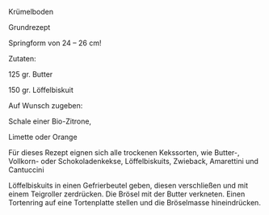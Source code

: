 Krümelboden

Grundrezept

Springform von 24 – 26 cm!

Zutaten:

125 gr. Butter

150 gr. Löffelbiskuit

Auf Wunsch zugeben:

Schale einer Bio-Zitrone,

Limette oder Orange

Für dieses Rezept eignen sich alle trockenen Kekssorten, wie Butter-, Vollkorn- oder Schokoladenkekse, Löffelbiskuits, Zwieback, Amarettini und Cantuccini

Löffelbiskuits in einen Gefrierbeutel geben, diesen verschließen und mit einem Teigroller zerdrücken. Die Brösel mit der Butter verkneten. Einen Tortenring auf eine Tortenplatte stellen und die Bröselmasse hineindrücken.


